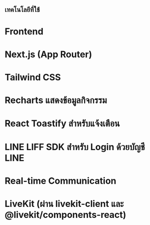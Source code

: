 ## เทคโนโลยีที่ใช้
# Frontend
# Next.js (App Router)
# Tailwind CSS 
# Recharts แสดงข้อมูลกิจกรรม
# React Toastify สำหรับแจ้งเตือน
# LINE LIFF SDK สำหรับ Login ด้วยบัญชี LINE
# Real-time Communication
# LiveKit (ผ่าน livekit-client และ @livekit/components-react)

